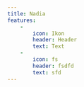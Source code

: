 ```yaml
---
title: Nadia
features:
    -
        icon: Ikon
        header: Header
        text: Text
    -
        icon: fs
        header: fsdfd
        text: sfd
---
```



